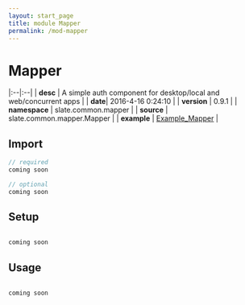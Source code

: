 ```yaml
---
layout: start_page
title: module Mapper
permalink: /mod-mapper
---
```


# Mapper

|:--|:--|
| **desc** | A simple auth component for desktop/local and web/concurrent apps | 
| **date**| 2016-4-16 0:24:10 |
| **version** | 0.9.1  |
| **namespace** | slate.common.mapper  |
| **source** | slate.common.mapper.Mapper  |
| **example** | [Example_Mapper](https://github.com/code-helix/slatekit/blob/master/src/apps/scala/slate-examples/src/main/scala/slate/examples/Example_Mapper.scala) |

## Import
```scala 
// required 
coming soon

// optional 
coming soon

```

## Setup
```scala

coming soon

```

## Usage
```scala

coming soon

```

